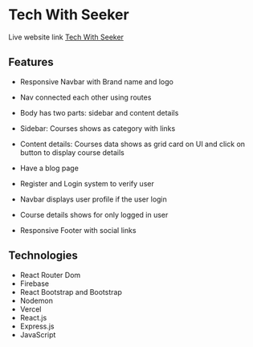 # Tech With Seeker

Live website link [Tech With Seeker]()

## Features

* Responsive Navbar with Brand name and logo

* Nav connected each other using routes

* Body has two parts: sidebar and content details

* Sidebar: Courses shows as category with links

* Content details: Courses data shows as grid card on UI and click on button to display course details

* Have a blog page

* Register and Login system to verify user

* Navbar displays user profile if the user login

* Course details shows for only logged in user

* Responsive Footer with social links

## Technologies

* React Router Dom
* Firebase
* React Bootstrap and Bootstrap
* Nodemon
* Vercel
* React.js
* Express.js
* JavaScript


